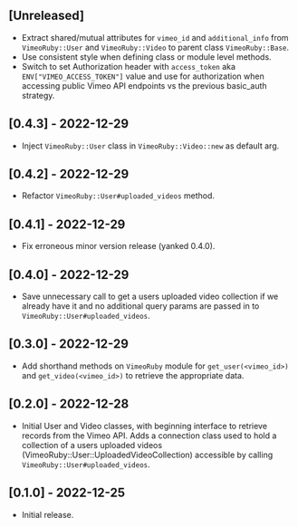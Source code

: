 ## [Unreleased]

- Extract shared/mutual attributes for `vimeo_id` and `additional_info` from `VimeoRuby::User` and `VimeoRuby::Video` to parent class `VimeoRuby::Base`.
- Use consistent style when defining class or module level methods.
- Switch to set Authorization header with `access_token` aka `ENV["VIMEO_ACCESS_TOKEN"]` value and use for authorization when accessing public Vimeo API endpoints vs the previous basic_auth strategy.

## [0.4.3] - 2022-12-29

- Inject `VimeoRuby::User` class in `VimeoRuby::Video::new` as default arg.

## [0.4.2] - 2022-12-29

- Refactor `VimeoRuby::User#uploaded_videos` method.

## [0.4.1] - 2022-12-29

- Fix erroneous minor version release (yanked 0.4.0).

## [0.4.0] - 2022-12-29

- Save unnecessary call to get a users uploaded video collection if we already have it and no additional query params are passed in to `VimeoRuby::User#uploaded_videos`.

## [0.3.0] - 2022-12-29

- Add shorthand methods on `VimeoRuby` module for `get_user(<vimeo_id>)` and `get_video(<vimeo_id>)` to retrieve the appropriate data.

## [0.2.0] - 2022-12-28

- Initial User and Video classes, with beginning interface to retrieve records from the Vimeo API. Adds a connection class used to hold a collection of a users uploaded videos (VimeoRuby::User::UploadedVideoCollection) accessible by calling `VimeoRuby::User#uploaded_videos`.

## [0.1.0] - 2022-12-25

- Initial release.
